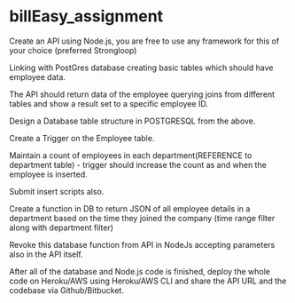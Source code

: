 # billEasy_assignment

Create an API using Node.js, you are free to use any framework for this of your choice (preferred Strongloop)

Linking with PostGres database creating basic tables which should have employee data.

The API should return data of the employee querying joins from different tables and show a result set to a specific employee ID.

Design a Database table structure in POSTGRESQL from the above.

Create a Trigger on the Employee table.

Maintain a count of employees in each department(REFERENCE to department table) - trigger should increase the count as and when the employee is inserted.

Submit insert scripts also.

Create a function in DB to return JSON of all employee details in a department based on the time they joined the company (time range filter along with department filter)

Revoke this database function from API in NodeJs accepting parameters also in the API itself.

After all of the database and Node.js code is finished, deploy the whole code on Heroku/AWS using Heroku/AWS CLI and share the API URL and the codebase via Github/Bitbucket.
